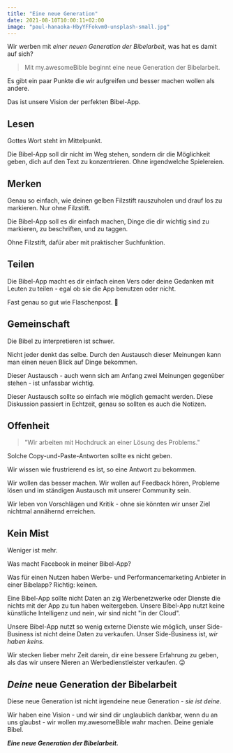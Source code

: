 ```yaml
---
title: "Eine neue Generation"
date: 2021-08-10T10:00:11+02:00
image: "paul-hanaoka-HbyYFFokvm0-unsplash-small.jpg"
---
```

Wir werben mit *einer neuen Generation der Bibelarbeit*, was hat es damit auf sich?

> Mit my.awesomeBible beginnt eine neue Generation der Bibelarbeit.

Es gibt ein paar Punkte die wir aufgreifen und besser machen wollen als andere.

Das ist unsere Vision der perfekten Bibel-App.
## Lesen
Gottes Wort steht im Mittelpunkt. 

Die Bibel-App soll dir nicht im Weg stehen, sondern dir die Möglichkeit geben, dich auf den Text zu konzentrieren. Ohne irgendwelche Spielereien.

## Merken
Genau so einfach, wie deinen gelben Filzstift rauszuholen und drauf los zu markieren. Nur ohne Filzstift.

Die Bibel-App soll es dir einfach machen, Dinge die dir wichtig sind zu markieren, zu beschriften, und zu taggen.

Ohne Filzstift, dafür aber mit praktischer Suchfunktion.

## Teilen
Die Bibel-App macht es dir einfach einen Vers oder deine Gedanken mit Leuten zu teilen - egal ob sie die App benutzen oder nicht.

Fast genau so gut wie Flaschenpost. 🍾

## Gemeinschaft
Die Bibel zu interpretieren ist schwer.

Nicht jeder denkt das selbe. Durch den Austausch dieser Meinungen kann man einen neuen Blick auf Dinge bekommen.

Dieser Austausch - auch wenn sich am Anfang zwei Meinungen gegenüber stehen - ist unfassbar wichtig.

Dieser Austausch sollte so einfach wie möglich gemacht werden. Diese Diskussion passiert in Echtzeit, genau so sollten es auch die Notizen.

## Offenheit
> "Wir arbeiten mit Hochdruck an einer Lösung des Problems."

Solche Copy-und-Paste-Antworten sollte es nicht geben.

Wir wissen wie frustrierend es ist, so eine Antwort zu bekommen.

Wir wollen das besser machen. Wir wollen auf Feedback hören, Probleme lösen und im ständigen Austausch mit unserer Community sein.

Wir leben von Vorschlägen und Kritik - ohne sie könnten wir unser Ziel nichtmal annähernd erreichen.

## Kein Mist
Weniger ist mehr.

Was macht Facebook in meiner Bibel-App?

Was für einen Nutzen haben Werbe- und Performancemarketing Anbieter in einer Bibelapp? Richtig: keinen.

Eine Bibel-App sollte nicht Daten an zig Werbenetzwerke oder Dienste die nichts mit der App zu tun haben weitergeben.
Unsere Bibel-App nutzt keine künstliche Intelligenz und nein, wir sind nicht "in der Cloud".

Unsere Bibel-App nutzt so wenig externe Dienste wie möglich, unser Side-Business ist nicht deine Daten zu verkaufen. Unser Side-Business ist, *wir haben keins.*

Wir stecken lieber mehr Zeit darein, dir eine bessere Erfahrung zu geben, als das wir unsere Nieren an Werbedienstleister verkaufen. 😜

## *Deine* neue Generation der Bibelarbeit
Diese neue Generation ist nicht irgendeine neue Generation - *sie ist deine*.

Wir haben eine Vision - und wir sind dir unglaublich dankbar, wenn du an uns glaubst - wir wollen my.awesomeBible wahr machen. Deine geniale Bibel.

***Eine neue Generation der Bibelarbeit.***